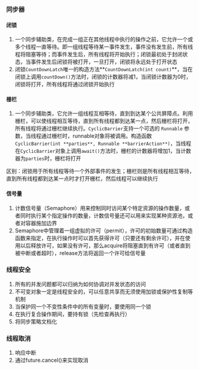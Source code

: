 ### 同步器

####  **闭锁**

1.  一个同步辅助类，在完成一组正在其他线程中执行的操作之前，它允许一个或多个线程一直等待。即一组线程等待某一事件发生，事件没有发生前，所有线程将阻塞等待；而事件发生后，所有线程将开始执行；闭锁最初处于封闭状态，当事件发生后闭锁将被打开，一旦打开，闭锁将永远处于打开状态
2.  闭锁`CountDownLatch`唯一的构造方法**`CountDownLatch(int count)`**，当在闭锁上调用`countDown()`方法时，闭锁的计数器将减1，当闭锁计数器为0时，闭锁将打开，所有线程将通过闭锁开始执行 

####  **栅栏**

1.  一个同步辅助类，它允许一组线程互相等待，直到到达某个公共屏障点。利用栅栏，可以使线程相互等待，直到所有线程都到达某一点，然后栅栏将打开，所有线程将通过栅栏继续执行。`CyclicBarrier`支持一个可选的 `Runnable` 参数，当线程通过栅栏时，runnable对象将被调用。构造函数`CyclicBarrier(int **parties**, Runnable **barrierAction**)`，当线程在`CyclicBarrier`对象上调用`await()`方法时，栅栏的计数器将增加1，当计数器为`parties`时，栅栏将打开 

   区别：闭锁用于所有线程等待一个外部事件的发生；栅栏则是所有线程相互等待，直到所有线程都到达某一点时才打开栅栏，然后线程可以继续执行

#### 信号量

1. 计数信号量（Semaphore）用来控制同时访问某个特定资源的操作数量，或者同时执行某个指定操作的数量，计数信号量还可以用来实现某种资源池，或者对容器施加边界
2. Semaphore中管理着一组虚拟的许可（permit），许可的初始数量可通过构造函数来指定，在执行操作时可以首先获得许可（只要还有剩余许可），并在使用以后释放许可，如果没有许可，那么acquire将阻塞直到有许可（或者直到被中断或者超时），release方法将返回一个许可给信号量

### 线程安全

1. 所有的并发问题都可以归纳为如何协调对并发状态的访问
2. 不可变对象一定是线程安全的，可以任意共享而无须使用加锁或保护性复制等机制
3. 当保护同一个不变性条件中的所有变量时，要使用同一个锁
4. 在执行复合操作期间，要持有锁（先检查再执行）
5. 将同步策略文档化

### 线程取消

1. 响应中断
2. 通过future.cancel()来实现取消

